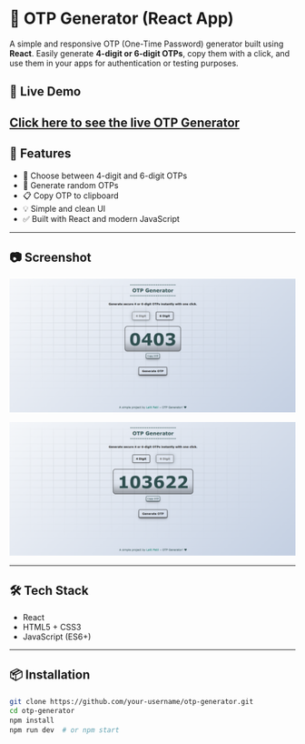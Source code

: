 # 🔐 OTP Generator (React App)

A simple and responsive OTP (One-Time Password) generator built using **React**. Easily generate **4-digit or 6-digit OTPs**, copy them with a click, and use them in your apps for authentication or testing purposes.

## 🔗 Live Demo

[Click here to see the live OTP Generator](https://otp-generatorbylp.netlify.app/)
---

## 🚀 Features

- 🔢 Choose between 4-digit and 6-digit OTPs
- 🔁 Generate random OTPs
- 📋 Copy OTP to clipboard
- 💡 Simple and clean UI
- ✅ Built with React and modern JavaScript

---

## 📷 Screenshot

![OTP Generator Screenshot](https://github.com/lalitpatil891/OTP-Generator/blob/main/otp-generator-app/screenShots/1.png) <!-- Add a screenshot here -->

![OTP Generator Screenshot](https://github.com/lalitpatil891/OTP-Generator/blob/main/otp-generator-app/screenShots/2.png)

---

## 🛠️ Tech Stack

- React
- HTML5 + CSS3
- JavaScript (ES6+)

---

## 📦 Installation

```bash
git clone https://github.com/your-username/otp-generator.git
cd otp-generator
npm install
npm run dev  # or npm start
